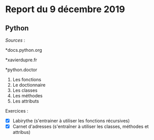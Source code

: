 # Report du 9 décembre 2019

## Python

_Sources_ :

*docs.python.org

*xavierdupre.fr

*python.doctor

1. Les fonctions
2. Le doctionnaire
3. Les classes
4. Les méthodes
5. Les attributs

Exercices :
- [x] Labirythe (s'entrainer à utiliser les fonctions récursives)
- [x] Carnet d'adresses (s'entraîner à utiliser les classes, méthodes et attribus) 
